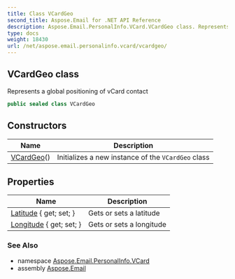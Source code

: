 ```yaml
---
title: Class VCardGeo
second_title: Aspose.Email for .NET API Reference
description: Aspose.Email.PersonalInfo.VCard.VCardGeo class. Represents a global positioning of vCard contact
type: docs
weight: 18430
url: /net/aspose.email.personalinfo.vcard/vcardgeo/
---
```

## VCardGeo class

Represents a global positioning of vCard contact

```csharp
public sealed class VCardGeo
```

## Constructors

| Name | Description |
| --- | --- |
| [VCardGeo](vcardgeo/)() | Initializes a new instance of the `VCardGeo` class |

## Properties

| Name | Description |
| --- | --- |
| [Latitude](../../aspose.email.personalinfo.vcard/vcardgeo/latitude/) { get; set; } | Gets or sets a latitude |
| [Longitude](../../aspose.email.personalinfo.vcard/vcardgeo/longitude/) { get; set; } | Gets or sets a longitude |

### See Also

* namespace [Aspose.Email.PersonalInfo.VCard](../../aspose.email.personalinfo.vcard/)
* assembly [Aspose.Email](../../)


